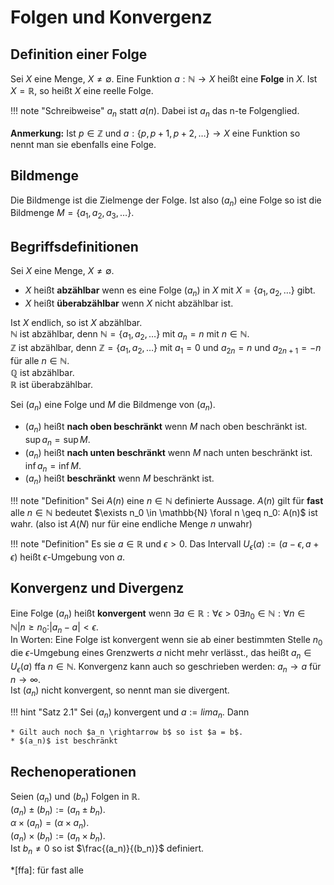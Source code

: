 # Folgen und Konvergenz
## Definition einer Folge
Sei $X$ eine Menge, $X \neq \emptyset$. Eine Funktion $a: \mathbb{N} \rightarrow X$ heißt eine **Folge** in $X$.
Ist $X = \mathbb{R}$, so heißt $X$ eine reelle Folge.

!!! note "Schreibweise"
	$a_n$ statt $a(n)$. Dabei ist $a_n$ das n-te Folgenglied.

**Anmerkung:** Ist $p \in \mathbb{Z}$ und $a: \{p, p+1, p+2, \ldots \} \rightarrow X$ eine Funktion
so nennt man sie ebenfalls eine Folge.

## Bildmenge
Die Bildmenge ist die Zielmenge der Folge. Ist also $(a_n)$ eine Folge so ist die Bildmenge
$M = \{a_1, a_2, a_3,\ldots \}$.

## Begriffsdefinitionen
Sei $X$ eine Menge, $X \neq \emptyset$.
* $X$ heißt **abzählbar** wenn es eine Folge $(a_n)$ in $X$ mit $X=\{a_1, a_2, \ldots \}$ gibt.
* $X$ heißt **überabzählbar** wenn $X$ nicht abzählbar ist.

Ist $X$ endlich, so ist $X$ abzählbar.<br>
$\mathbb{N}$ ist abzählbar, denn $\mathbb{N} = \{a_1, a_2, \ldots \}$ mit $a_n = n$ mit $n \in \mathbb{N}$.<br>
$\mathbb{Z}$ ist abzählbar, denn $\mathbb{Z} = \{a_1, a_2, \ldots \}$ mit $a_1 = 0$ und $a_{2n} = n$ und $a_{2n+1} = -n$ für alle $n \in \mathbb{N}$.<br>
$\mathbb{Q}$ ist abzählbar.<br>
$\mathbb{R}$ ist überabzählbar.<br>

Sei $(a_n)$ eine Folge und $M$ die Bildmenge von $(a_n)$.

* $(a_n)$ heißt **nach oben beschränkt** wenn $M$ nach oben beschränkt ist. $\sup a_n = \sup M$.
* $(a_n)$ heißt **nach unten beschränkt** wenn $M$ nach unten beschränkt ist. $\inf a_n = \inf M$.
* $(a_n)$ heißt **beschränkt** wenn $M$ beschränkt ist.

!!! note "Definition"
	Sei $A(n)$ eine $n \in \mathbb{N}$ definierte Aussage. $A(n)$ gilt für **fast** alle $n \in \mathbb{N}$ bedeutet
	$\exists n_0 \in \mathbb{N} \foral n \geq n_0: A(n)$ ist wahr. (also ist $A(N)$ nur für eine endliche Menge $n$ unwahr)

!!! note "Definition"
	Es sie $a \in \mathbb{R}$ und $\epsilon > 0$. Das Intervall $U_{\epsilon}(a) := (a-\epsilon, a+\epsilon)$
	heißt $\epsilon$-Umgebung von $a$.

## Konvergenz und Divergenz
Eine Folge $(a_n)$ heißt **konvergent** wenn $\exists a \in \mathbb{R}: \forall \epsilon > 0 \exists n_0 \in \mathbb{N}: \forall n \in \mathbb{N}| n \geq n_0: |a_n - a| < \epsilon$.
<br>
In Worten: Eine Folge ist konvergent wenn sie ab einer bestimmten Stelle $n_0$ die $\epsilon$-Umgebung eines
Grenzwerts $a$ nicht mehr verlässt., das heißt $a_n \in U_{\epsilon}(a)$ ffa $n \in \mathbb{N}$. Konvergenz kann auch so geschrieben werden: $a_n \rightarrow a$ für $n \rightarrow \infty$.
<br>
Ist $(a_n)$ nicht konvergent, so nennt man sie divergent.

!!! hint "Satz 2.1"
	Sei $(a_n)$ konvergent und $a := lim a_n$. Dann 

	* Gilt auch noch $a_n \rightarrow b$ so ist $a = b$.
	* $(a_n)$ ist beschränkt

## Rechenoperationen
Seien $(a_n)$ und $(b_n)$ Folgen in $\mathbb{R}$.<br>
$(a_n) \pm (b_n) := (a_n \pm b_n)$.<br>
$\alpha \times (a_n) = (\alpha \times a_n)$.<br>
$(a_n) \times (b_n) := (a_n \times b_n)$.<br>
Ist $b_n \neq 0$ so ist $\frac{(a_n)}{(b_n)}$ definiert.<br>



*[ffa]: für fast alle